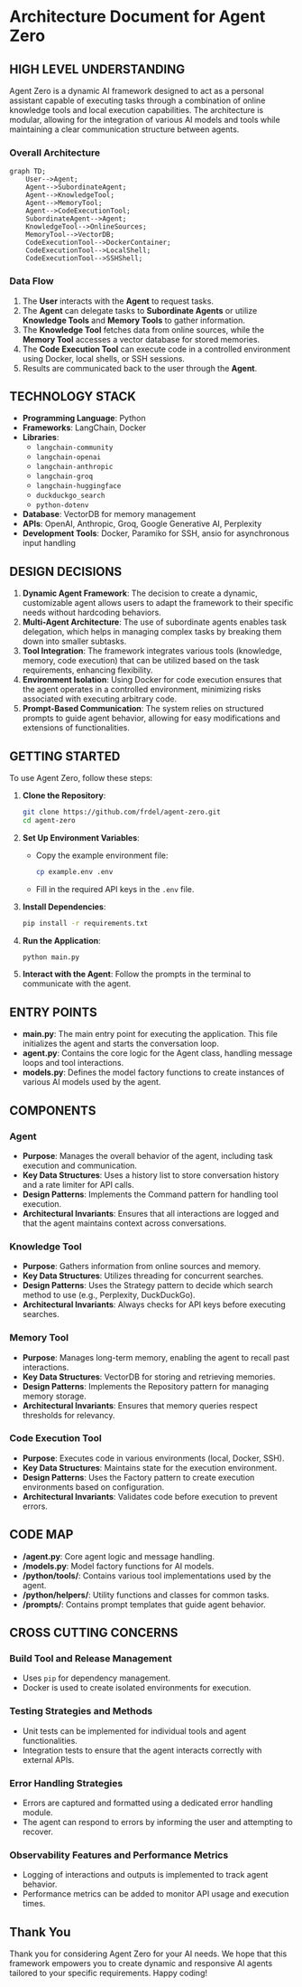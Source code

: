 # Architecture Document for Agent Zero

## HIGH LEVEL UNDERSTANDING

Agent Zero is a dynamic AI framework designed to act as a personal assistant capable of executing tasks through a combination of online knowledge tools and local execution capabilities. The architecture is modular, allowing for the integration of various AI models and tools while maintaining a clear communication structure between agents.

### Overall Architecture

```mermaid
graph TD;
    User-->Agent;
    Agent-->SubordinateAgent;
    Agent-->KnowledgeTool;
    Agent-->MemoryTool;
    Agent-->CodeExecutionTool;
    SubordinateAgent-->Agent;
    KnowledgeTool-->OnlineSources;
    MemoryTool-->VectorDB;
    CodeExecutionTool-->DockerContainer;
    CodeExecutionTool-->LocalShell;
    CodeExecutionTool-->SSHShell;
```

### Data Flow
1. The **User** interacts with the **Agent** to request tasks.
2. The **Agent** can delegate tasks to **Subordinate Agents** or utilize **Knowledge Tools** and **Memory Tools** to gather information.
3. The **Knowledge Tool** fetches data from online sources, while the **Memory Tool** accesses a vector database for stored memories.
4. The **Code Execution Tool** can execute code in a controlled environment using Docker, local shells, or SSH sessions.
5. Results are communicated back to the user through the **Agent**.

## TECHNOLOGY STACK

- **Programming Language**: Python
- **Frameworks**: LangChain, Docker
- **Libraries**:
  - `langchain-community`
  - `langchain-openai`
  - `langchain-anthropic`
  - `langchain-groq`
  - `langchain-huggingface`
  - `duckduckgo_search`
  - `python-dotenv`
- **Database**: VectorDB for memory management
- **APIs**: OpenAI, Anthropic, Groq, Google Generative AI, Perplexity
- **Development Tools**: Docker, Paramiko for SSH, ansio for asynchronous input handling

## DESIGN DECISIONS

1. **Dynamic Agent Framework**: The decision to create a dynamic, customizable agent allows users to adapt the framework to their specific needs without hardcoding behaviors.
2. **Multi-Agent Architecture**: The use of subordinate agents enables task delegation, which helps in managing complex tasks by breaking them down into smaller subtasks.
3. **Tool Integration**: The framework integrates various tools (knowledge, memory, code execution) that can be utilized based on the task requirements, enhancing flexibility.
4. **Environment Isolation**: Using Docker for code execution ensures that the agent operates in a controlled environment, minimizing risks associated with executing arbitrary code.
5. **Prompt-Based Communication**: The system relies on structured prompts to guide agent behavior, allowing for easy modifications and extensions of functionalities.

## GETTING STARTED

To use Agent Zero, follow these steps:

1. **Clone the Repository**:
   ```bash
   git clone https://github.com/frdel/agent-zero.git
   cd agent-zero
   ```

2. **Set Up Environment Variables**:
   - Copy the example environment file:
     ```bash
     cp example.env .env
     ```
   - Fill in the required API keys in the `.env` file.

3. **Install Dependencies**:
   ```bash
   pip install -r requirements.txt
   ```

4. **Run the Application**:
   ```bash
   python main.py
   ```

5. **Interact with the Agent**: Follow the prompts in the terminal to communicate with the agent.

## ENTRY POINTS

- **main.py**: The main entry point for executing the application. This file initializes the agent and starts the conversation loop.
- **agent.py**: Contains the core logic for the Agent class, handling message loops and tool interactions.
- **models.py**: Defines the model factory functions to create instances of various AI models used by the agent.

## COMPONENTS

### Agent
- **Purpose**: Manages the overall behavior of the agent, including task execution and communication.
- **Key Data Structures**: Uses a history list to store conversation history and a rate limiter for API calls.
- **Design Patterns**: Implements the Command pattern for handling tool execution.
- **Architectural Invariants**: Ensures that all interactions are logged and that the agent maintains context across conversations.

### Knowledge Tool
- **Purpose**: Gathers information from online sources and memory.
- **Key Data Structures**: Utilizes threading for concurrent searches.
- **Design Patterns**: Uses the Strategy pattern to decide which search method to use (e.g., Perplexity, DuckDuckGo).
- **Architectural Invariants**: Always checks for API keys before executing searches.

### Memory Tool
- **Purpose**: Manages long-term memory, enabling the agent to recall past interactions.
- **Key Data Structures**: VectorDB for storing and retrieving memories.
- **Design Patterns**: Implements the Repository pattern for managing memory storage.
- **Architectural Invariants**: Ensures that memory queries respect thresholds for relevancy.

### Code Execution Tool
- **Purpose**: Executes code in various environments (local, Docker, SSH).
- **Key Data Structures**: Maintains state for the execution environment.
- **Design Patterns**: Uses the Factory pattern to create execution environments based on configuration.
- **Architectural Invariants**: Validates code before execution to prevent errors.

## CODE MAP

- **/agent.py**: Core agent logic and message handling.
- **/models.py**: Model factory functions for AI models.
- **/python/tools/**: Contains various tool implementations used by the agent.
- **/python/helpers/**: Utility functions and classes for common tasks.
- **/prompts/**: Contains prompt templates that guide agent behavior.

## CROSS CUTTING CONCERNS

### Build Tool and Release Management
- Uses `pip` for dependency management.
- Docker is used to create isolated environments for execution.

### Testing Strategies and Methods
- Unit tests can be implemented for individual tools and agent functionalities.
- Integration tests to ensure that the agent interacts correctly with external APIs.

### Error Handling Strategies
- Errors are captured and formatted using a dedicated error handling module.
- The agent can respond to errors by informing the user and attempting to recover.

### Observability Features and Performance Metrics
- Logging of interactions and outputs is implemented to track agent behavior.
- Performance metrics can be added to monitor API usage and execution times.

## Thank You

Thank you for considering Agent Zero for your AI needs. We hope that this framework empowers you to create dynamic and responsive AI agents tailored to your specific requirements. Happy coding!